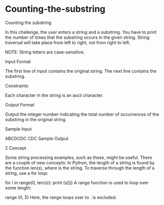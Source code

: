# Counting-the-substring
Counting the substring

In this challenge, the user enters a string and a substring. You have to print the number of times that the substring occurs in the given string. String traversal will take place from left to right, not from right to left.

NOTE: String letters are case-sensitive.

Input Format

The first line of input contains the original string. The next line contains the substring.

Constraints


Each character in the string is an ascii character.

Output Format

Output the integer number indicating the total number of occurrences of the substring in the original string.

Sample Input

ABCDCDC
CDC
Sample Output

2
Concept

Some string processing examples, such as these, might be useful.
There are a couple of new concepts:
In Python, the length of a string is found by the function len(s), where  is the string.
To traverse through the length of a string, use a for loop:

for i in range(0, len(s)):
    print (s[i])
A range function is used to loop over some length:

range (0, 5)
Here, the range loops over  to .  is excluded.

